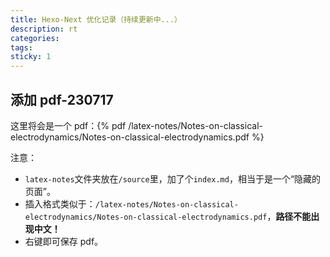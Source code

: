 ```yaml
---
title: Hexo-Next 优化记录（持续更新中...）
description: rt
categories:
tags:
sticky: 1
---
```


## 添加 pdf-230717

这里将会是一个 pdf：{% pdf /latex-notes/Notes-on-classical-electrodynamics/Notes-on-classical-electrodynamics.pdf %}

注意：

- `latex-notes`文件夹放在`/source`里，加了个`index.md`，相当于是一个“隐藏的页面”。
- 插入格式类似于：`/latex-notes/Notes-on-classical-electrodynamics/Notes-on-classical-electrodynamics.pdf`，**路径不能出现中文！**
- 右键即可保存 pdf。

